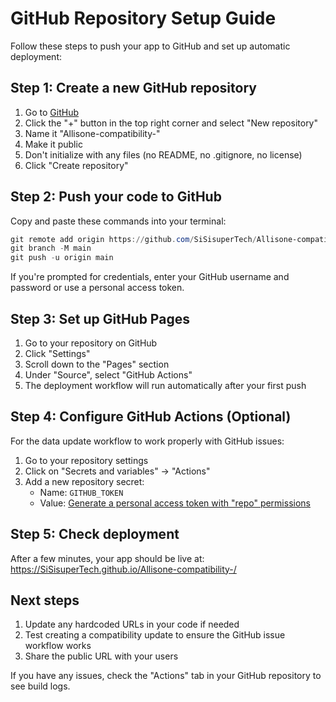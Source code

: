 # GitHub Repository Setup Guide

Follow these steps to push your app to GitHub and set up automatic deployment:

## Step 1: Create a new GitHub repository

1. Go to [GitHub](https://github.com)
2. Click the "+" button in the top right corner and select "New repository"
3. Name it "Allisone-compatibility-"
4. Make it public
5. Don't initialize with any files (no README, no .gitignore, no license)
6. Click "Create repository"

## Step 2: Push your code to GitHub

Copy and paste these commands into your terminal:

```powershell
git remote add origin https://github.com/SiSisuperTech/Allisone-compatibility-.git
git branch -M main
git push -u origin main
```

If you're prompted for credentials, enter your GitHub username and password or use a personal access token.

## Step 3: Set up GitHub Pages

1. Go to your repository on GitHub
2. Click "Settings"
3. Scroll down to the "Pages" section
4. Under "Source", select "GitHub Actions"
5. The deployment workflow will run automatically after your first push

## Step 4: Configure GitHub Actions (Optional)

For the data update workflow to work properly with GitHub issues:

1. Go to your repository settings
2. Click on "Secrets and variables" → "Actions"
3. Add a new repository secret:
   - Name: `GITHUB_TOKEN`
   - Value: [Generate a personal access token with "repo" permissions](https://github.com/settings/tokens)

## Step 5: Check deployment

After a few minutes, your app should be live at:
https://SiSisuperTech.github.io/Allisone-compatibility-/

## Next steps

1. Update any hardcoded URLs in your code if needed
2. Test creating a compatibility update to ensure the GitHub issue workflow works
3. Share the public URL with your users

If you have any issues, check the "Actions" tab in your GitHub repository to see build logs.
